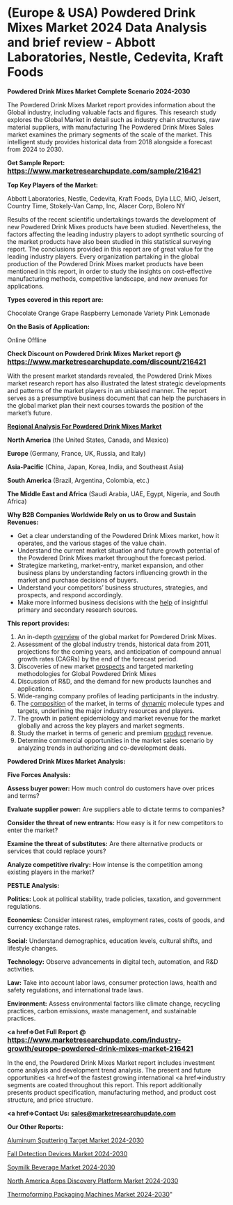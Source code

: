 # (Europe & USA) Powdered Drink Mixes Market 2024 Data Analysis and brief review - Abbott Laboratories, Nestle, Cedevita, Kraft Foods

<strong>Powdered Drink Mixes Market Complete Scenario 2024-2030</strong>

The Powdered Drink Mixes Market report provides information about the Global industry, including valuable facts and figures. This research study explores the Global Market in detail such as industry chain structures, raw material suppliers, with manufacturing The Powdered Drink Mixes Sales market examines the primary segments of the scale of the market. This intelligent study provides historical data from 2018 alongside a forecast from 2024 to 2030.

<strong>Get Sample Report: <a href=https://www.marketresearchupdate.com/sample/216421><font size=3 color=#0000ff>https://www.marketresearchupdate.com/sample/216421</font></a></strong>

<strong>Top Key Players of the Market:</strong>

Abbott Laboratories, Nestle, Cedevita, Kraft Foods, Dyla LLC, MiO, Jelsert, Country Time, Stokely-Van Camp, Inc, Alacer Corp, Bolero NY

Results of the recent scientific undertakings towards the development of new Powdered Drink Mixes products have been studied. Nevertheless, the factors affecting the leading industry players to adopt synthetic sourcing of the market products have also been studied in this statistical surveying report. The conclusions provided in this report are of great value for the leading industry players. Every organization partaking in the global production of the Powdered Drink Mixes market products have been mentioned in this report, in order to study the insights on cost-effective manufacturing methods, competitive landscape, and new avenues for applications.

<strong>Types covered in this report are: </strong>

Chocolate
Orange
Grape
Raspberry
Lemonade
Variety
Pink Lemonade

<strong>On the Basis of Application:</strong>

Online
Offline

<strong>Check Discount on Powdered Drink Mixes Market report @ <a href=https://www.marketresearchupdate.com/discount/216421><font size=3 color=#0000ff>https://www.marketresearchupdate.com/discount/216421</font></a></strong>

With the present market standards revealed, the Powdered Drink Mixes market research report has also illustrated the latest strategic developments and patterns of the market players in an unbiased manner. The report serves as a presumptive business document that can help the purchasers in the global market plan their next courses towards the position of the market’s future.

<strong><u><b>Regional Analysis For Powdered Drink Mixes Market</b></u></strong>

<strong><b>North America</b></strong> (the United States, Canada, and Mexico)

<strong><b>Europe </b></strong>(Germany, France, UK, Russia, and Italy)

<strong><b>Asia-Pacific</b></strong> (China, Japan, Korea, India, and Southeast Asia)

<strong><b>South America</b></strong> (Brazil, Argentina, Colombia, etc.)

<strong><b>The Middle East and Africa</b></strong> (Saudi Arabia, UAE, Egypt, Nigeria, and South Africa)

<strong>Why B2B Companies Worldwide Rely on us to Grow and Sustain Revenues:</strong>
<ul>
  <li>Get a clear understanding of the Powdered Drink Mixes market, how it operates, and the various stages of the value chain.</li>
  <li>Understand the current market situation and future growth potential of the Powdered Drink Mixes market throughout the forecast period.</li>
  <li>Strategize marketing, market-entry, market expansion, and other business plans by understanding factors influencing growth in the market and purchase decisions of buyers.</li>
  <li>Understand your competitors’ business structures, strategies, and prospects, and respond accordingly.</li>
  <li>Make more informed business decisions with the <a href=ASDF991299>help</a> of insightful primary and secondary research sources.</li>
</ul>
<strong>This report provides:</strong>
<ol>
  <li>An in-depth <a href=>overview</a> of the global market for Powdered Drink Mixes.</li>
  <li>Assessment of the global industry trends, historical data from 2011, projections for the coming years, and anticipation of compound annual growth rates (CAGRs) by the end of the forecast period.</li>
  <li>Discoveries of new market <a href=>prospects</a> and targeted marketing methodologies for Global Powdered Drink Mixes</li>
  <li>Discussion of R&amp;D, and the demand for new products launches and applications.</li>
  <li>Wide-ranging company profiles of leading participants in the industry.</li>
  <li>The <a href=ASDF881288>composition</a> of the market, in terms of <a href=>dynamic</a> molecule types and targets, underlining the major industry resources and players.</li>
  <li>The growth in patient epidemiology and market revenue for the market globally and across the key players and market segments.</li>
  <li>Study the market in terms of generic and premium <a href=>product</a> revenue.</li>
  <li>Determine commercial opportunities in the market sales scenario by analyzing trends in authorizing and co-development deals.</li>
</ol>

<strong>Powdered Drink Mixes Market Analysis:</strong>

<strong>Five Forces Analysis:</strong>

<strong>Assess buyer power:</strong> How much control do customers have over prices and terms?

<strong>Evaluate supplier power:</strong> Are suppliers able to dictate terms to companies?

<strong>Consider the threat of new entrants:</strong> How easy is it for new competitors to enter the market?

<strong>Examine the threat of substitutes:</strong> Are there alternative products or services that could replace yours?

<strong>Analyze competitive rivalry:</strong> How intense is the competition among existing players in the market?

<strong>PESTLE Analysis:</strong>

<strong>Politics:</strong> Look at political stability, trade policies, taxation, and government regulations.

<strong>Economics:</strong> Consider interest rates, employment rates, costs of goods, and currency exchange rates.

<strong>Social:</strong> Understand demographics, education levels, cultural shifts, and lifestyle changes.

<strong>Technology:</strong> Observe advancements in digital tech, automation, and R&D activities.

<strong>Law:</strong> Take into account labor laws, consumer protection laws, health and safety regulations, and international trade laws.

<strong>Environment:</strong> Assess environmental factors like climate change, recycling practices, carbon emissions, waste management, and sustainable practices.

<strong><a href=>Get Full Report</a> @ <a href=https://www.marketresearchupdate.com/industry-growth/europe-powdered-drink-mixes-market-216421><font size=3 color=#0000ff>https://www.marketresearchupdate.com/industry-growth/europe-powdered-drink-mixes-market-216421</font></a></strong>

In the end, the Powdered Drink Mixes Market report includes investment come analysis and development trend analysis. The present and future opportunities <a href=>of</a> the fastest growing international <a href=>industry</a> segments are coated throughout this report. This report additionally presents product specification, manufacturing method, and product cost structure, and price structure.

<strong><a href=><strong>Contact Us:</strong></a></strong>
<strong>sales@marketresearchupdate.com</strong>

<strong>Our Other Reports:</strong>

<a href=https://www.linkedin.com/pulse/aluminum-sputtering-target-market-opportunities-stay-ahead>Aluminum Sputtering Target Market 2024-2030</a>

<a href=https://www.linkedin.com/pulse/fall-detection-devices-market-size-trends-consumption>Fall Detection Devices Market 2024-2030</a>

<a href=https://www.linkedin.com/pulse/soymilk-beverage-market-2023-remarking-enormous-growth>Soymilk Beverage Market 2024-2030</a>

<a href=https://www.linkedin.com/pulse/north-america-apps-discovery-platform-market-size-production-9avrf/>North America Apps Discovery Platform Market 2024-2030</a>

<a href=https://medium.com/@proteekoffice/thermoforming-packaging-machines-market-scenario-2023-2029-0de3cd64848c>Thermoforming Packaging Machines Market 2024-2030</a>"
